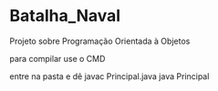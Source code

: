 # Batalha_Naval
Projeto sobre Programação Orientada à Objetos

para compilar use o CMD

entre na pasta e dê javac Principal.java
java Principal
